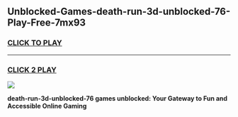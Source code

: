 
## Unblocked-Games-death-run-3d-unblocked-76-Play-Free-7mx93
<h3>
<a href="https://premium76.site?title=death-run-3d-unblocked-76&ref=19M">CLICK TO PLAY</a></h3>
<hr>

<h3>
<a href="https://premium76.site?title=death-run-3d-unblocked-76&ref=19M">CLICK 2 PLAY</a>
  
</h3>

<a href="https://premium76.site?title=death-run-3d-unblocked-76&ref=19M"><img src="https://clearcache.store/games.png"></a>


**death-run-3d-unblocked-76 games unblocked: Your Gateway to Fun and Accessible Online Gaming**
